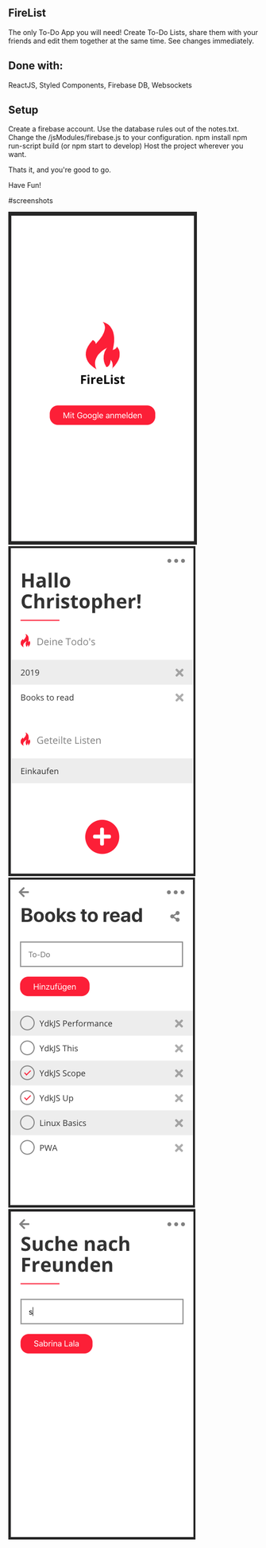 ## FireList
The only To-Do App you will need!
Create To-Do Lists, share them with your friends and edit them together at the same time.
See changes immediately.

## Done with:
ReactJS, Styled Components, Firebase DB, Websockets

## Setup
Create a firebase account.
Use the database rules out of the notes.txt.
Change the /jsModules/firebase.js to your configuration.
npm install
npm run-script build (or npm start to develop)
Host the project wherever you want.

Thats it, and you're good to go.

Have Fun!

#screenshots

![Alt text](screenshots/1.png?raw=true "Screenshot 1")
![Alt text](screenshots/2.png?raw=true "Screenshot 2")
![Alt text](screenshots/3.png?raw=true "Screenshot 3")
![Alt text](screenshots/4.png?raw=true "Screenshot 4")